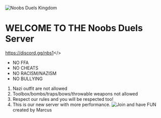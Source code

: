 ![Noobs Duels Kingdom](https://i.postimg.cc/ZRL6GV6q/yyyyyyyy.jpg)
# WELCOME TO THE **Noobs Duels Server**
<a id="NOOBS DUELS DISCORD">https://discord.gg/nbs1</>
- NO FFA
- NO CHEATS
- NO RACISM/NAZISM
- NO BULLYING
1. Nazi outfit are not allowed
2. Toolbox/bombs/traps/bows/throwable weapons not allowed
3. Respect our rules and you will be respected too!
4. This is our new server with more performance.
![Join and have FUN](https://i.postimg.cc/cLq6cf8k/yyy222.jpg)
created by Marcus
